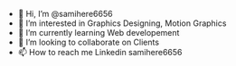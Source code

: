 - 👋 Hi, I’m @samihere6656
- 👀 I’m interested in Graphics Designing, Motion Graphics
- 🌱 I’m currently learning Web developement
- 💞️ I’m looking to collaborate on Clients
- 📫 How to reach me Linkedin samihere6656

<!---
samihere6656/samihere6656 is a ✨ special ✨ repository because its `README.md` (this file) appears on your GitHub profile.
You can click the Preview link to take a look at your changes.
--->
